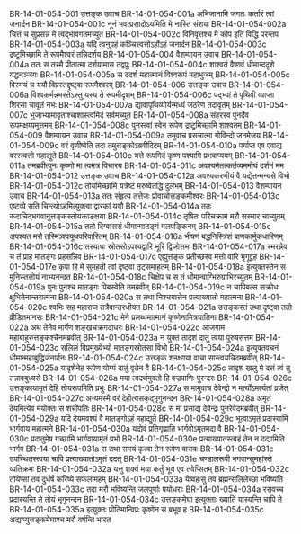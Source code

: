 BR-14-01-054-001	उत्तङ्क उवाच
BR-14-01-054-001a	अभिजानामि जगतः कर्तारं त्वां जनार्दन
BR-14-01-054-001c	नूनं भवत्प्रसादोऽयमिति मे नास्ति संशयः
BR-14-01-054-002a	चित्तं च सुप्रसन्नं मे त्वद्भावगतमच्युत
BR-14-01-054-002c	विनिवृत्तश्च मे कोप इति विद्धि परन्तप
BR-14-01-054-003a	यदि त्वनुग्रहं कञ्चित्त्वत्तोऽर्होऽहं जनार्दन
BR-14-01-054-003c	द्रष्टुमिच्छामि ते रूपमैश्वरं तन्निदर्शय
BR-14-01-054-004	वैशम्पायन उवाच
BR-14-01-054-004a	ततः स तस्मै प्रीतात्मा दर्शयामास तद्वपुः
BR-14-01-054-004c	शाश्वतं वैष्णवं धीमान्ददृशे यद्धनञ्जयः
BR-14-01-054-005a	स ददर्श महात्मानं विश्वरूपं महाभुजम्
BR-14-01-054-005c	विस्मयं च ययौ विप्रस्तद्दृष्ट्वा रूपमैश्वरम्
BR-14-01-054-006	उत्तङ्क उवाच
BR-14-01-054-006a	विश्वकर्मन्नमस्तेऽस्तु यस्य ते रूपमीदृशम्
BR-14-01-054-006c	पद्भ्यां ते पृथिवी व्याप्ता शिरसा चावृतं नभः
BR-14-01-054-007a	द्यावापृथिव्योर्यन्मध्यं जठरेण तदावृतम्
BR-14-01-054-007c	भुजाभ्यामावृताश्चाशास्त्वमिदं सर्वमच्युत
BR-14-01-054-008a	संहरस्व पुनर्देव रूपमक्षय्यमुत्तमम्
BR-14-01-054-008c	पुनस्त्वां स्वेन रूपेण द्रष्टुमिच्छामि शाश्वतम्
BR-14-01-054-009	वैशम्पायन उवाच
BR-14-01-054-009a	तमुवाच प्रसन्नात्मा गोविन्दो जनमेजय
BR-14-01-054-009c	वरं वृणीष्वेति तदा तमुत्तङ्कोऽब्रवीदिदम्
BR-14-01-054-010a	पर्याप्त एष एवाद्य वरस्त्वत्तो महाद्युते
BR-14-01-054-010c	यत्ते रूपमिदं कृष्ण पश्यामि प्रभवाप्ययम्
BR-14-01-054-011a	तमब्रवीत्पुनः कृष्णो मा त्वमत्र विचारय
BR-14-01-054-011c	अवश्यमेतत्कर्तव्यममोघं दर्शनं मम
BR-14-01-054-012	उत्तङ्क उवाच
BR-14-01-054-012a	अवश्यकरणीयं वै यद्येतन्मन्यसे विभो
BR-14-01-054-012c	तोयमिच्छामि यत्रेष्टं मरुष्वेतद्धि दुर्लभम्
BR-14-01-054-013	वैशम्पायन उवाच
BR-14-01-054-013a	ततः संहृत्य तत्तेजः प्रोवाचोत्तङ्कमीश्वरः
BR-14-01-054-013c	एष्टव्ये सति चिन्त्योऽहमित्युक्त्वा द्वारकां ययौ
BR-14-01-054-014a	ततः कदाचिद्भगवानुत्तङ्कस्तोयकाङ्क्षया
BR-14-01-054-014c	तृषितः परिचक्राम मरौ सस्मार चाच्युतम्
BR-14-01-054-015a	ततो दिग्वाससं धीमान्मातङ्गं मलपङ्किनम्
BR-14-01-054-015c	अपश्यत मरौ तस्मिञ्श्वयूथपरिवारितम्
BR-14-01-054-016a	भीषणं बद्धनिस्त्रिंशं बाणकार्मुकधारिणम्
BR-14-01-054-016c	तस्याधः स्रोतसोऽपश्यद्वारि भूरि द्विजोत्तमः
BR-14-01-054-017a	स्मरन्नेव च तं प्राह मातङ्गः प्रहसन्निव
BR-14-01-054-017c	एह्युत्तङ्क प्रतीच्छस्व मत्तो वारि भृगूद्वह
BR-14-01-054-017e	कृपा हि मे सुमहती त्वां दृष्ट्वा तृट्समाहतम्
BR-14-01-054-018a	इत्युक्तस्तेन स मुनिस्तत्तोयं नाभ्यनन्दत
BR-14-01-054-018c	चिक्षेप च स तं धीमान्वाग्भिरुग्राभिरच्युतम्
BR-14-01-054-019a	पुनः पुनश्च मातङ्गः पिबस्वेति तमब्रवीत्
BR-14-01-054-019c	न चापिबत्स सक्रोधः क्षुभितेनान्तरात्मना
BR-14-01-054-020a	स तथा निश्चयात्तेन प्रत्याख्यातो महात्मना
BR-14-01-054-020c	श्वभिः सह महाराज तत्रैवान्तरधीयत
BR-14-01-054-021a	उत्तङ्कस्तं तथा दृष्ट्वा ततो व्रीडितमानसः
BR-14-01-054-021c	मेने प्रलब्धमात्मानं कृष्णेनामित्रघातिना
BR-14-01-054-022a	अथ तेनैव मार्गेण शङ्खचक्रगदाधरः
BR-14-01-054-022c	आजगाम महाबाहुरुत्तङ्कश्चैनमब्रवीत्
BR-14-01-054-023a	न युक्तं तादृशं दातुं त्वया पुरुषसत्तम
BR-14-01-054-023c	सलिलं विप्रमुख्येभ्यो मातङ्गस्रोतसा विभो
BR-14-01-054-024a	इत्युक्तवचनं धीमान्महाबुद्धिर्जनार्दनः
BR-14-01-054-024c	उत्तङ्कं श्लक्ष्णया वाचा सान्त्वयन्निदमब्रवीत्
BR-14-01-054-025a	यादृशेनेह रूपेण योग्यं दातुं वृतेन वै
BR-14-01-054-025c	तादृशं खलु मे दत्तं त्वं तु तन्नावबुध्यसे
BR-14-01-054-026a	मया त्वदर्थमुक्तो हि वज्रपाणिः पुरन्दरः
BR-14-01-054-026c	उत्तङ्कायामृतं देहि तोयरूपमिति प्रभुः
BR-14-01-054-027a	स मामुवाच देवेन्द्रो न मर्त्योऽमर्त्यतां व्रजेत्
BR-14-01-054-027c	अन्यमस्मै वरं देहीत्यसकृद्भृगुनन्दन
BR-14-01-054-028a	अमृतं देयमित्येव मयोक्तः स शचीपतिः
BR-14-01-054-028c	स मां प्रसाद्य देवेन्द्रः पुनरेवेदमब्रवीत्
BR-14-01-054-029a	यदि देयमवश्यं वै मातङ्गोऽहं महाद्युते
BR-14-01-054-029c	भूत्वाऽमृतं प्रदास्यामि भार्गवाय महात्मने
BR-14-01-054-030a	यद्येवं प्रतिगृह्णाति भार्गवोऽमृतमद्य वै
BR-14-01-054-030c	प्रदातुमेष गच्छामि भार्गवायामृतं प्रभो
BR-14-01-054-030e	प्रत्याख्यातस्त्वहं तेन न दद्यामिति भार्गव
BR-14-01-054-031a	स तथा समयं कृत्वा तेन रूपेण वासवः
BR-14-01-054-031c	उपस्थितस्त्वया चापि प्रत्याख्यातोऽमृतं ददत्
BR-14-01-054-031e	चण्डालरूपी भगवान्सुमहांस्ते व्यतिक्रमः
BR-14-01-054-032a	यत्तु शक्यं मया कर्तुं भूय एव तवेप्सितम्
BR-14-01-054-032c	तोयेप्सां तव दुर्धर्ष करिष्ये सफलामहम्
BR-14-01-054-033a	येष्वहःसु तव ब्रह्मन्सलिलेच्छा भविष्यति
BR-14-01-054-033c	तदा मरौ भविष्यन्ति जलपूर्णाः पयोधराः
BR-14-01-054-034a	रसवच्च प्रदास्यन्ति ते तोयं भृगुनन्दन
BR-14-01-054-034c	उत्तङ्कमेघा इत्युक्ताः ख्यातिं यास्यन्ति चापि ते
BR-14-01-054-035a	इत्युक्तः प्रीतिमान्विप्रः कृष्णेन स बभूव ह
BR-14-01-054-035c	अद्याप्युत्तङ्कमेघाश्च मरौ वर्षन्ति भारत
